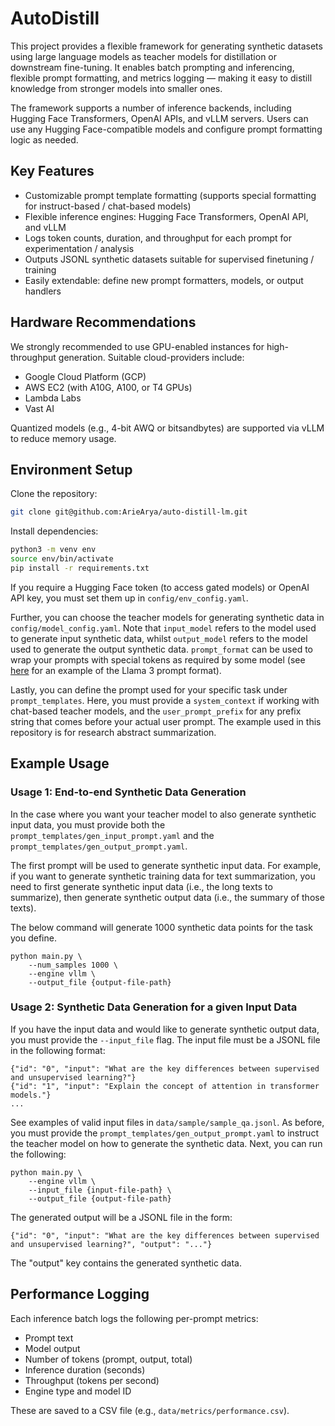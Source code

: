# AutoDistill

This project provides a flexible framework for generating synthetic datasets using large language models as teacher models for distillation or downstream fine-tuning. It enables batch prompting and inferencing, flexible prompt formatting, and metrics logging — making it easy to distill knowledge from stronger models into smaller ones.

The framework supports a number of inference backends, including Hugging Face Transformers, OpenAI APIs, and vLLM servers. Users can use any Hugging Face-compatible models and configure prompt formatting logic as needed.

## Key Features

-   Customizable prompt template formatting (supports special formatting for instruct-based / chat-based models)
-   Flexible inference engines: Hugging Face Transformers, OpenAI API, and vLLM
-   Logs token counts, duration, and throughput for each prompt for experimentation / analysis
-   Outputs JSONL synthetic datasets suitable for supervised finetuning / training
-   Easily extendable: define new prompt formatters, models, or output handlers

## Hardware Recommendations

We strongly recommended to use GPU-enabled instances for high-throughput generation. Suitable cloud-providers include:

-   Google Cloud Platform (GCP)
-   AWS EC2 (with A10G, A100, or T4 GPUs)
-   Lambda Labs
-   Vast AI

Quantized models (e.g., 4-bit AWQ or bitsandbytes) are supported via vLLM to reduce memory usage.

## Environment Setup

Clone the repository:

```bash
git clone git@github.com:ArieArya/auto-distill-lm.git
```

Install dependencies:

```bash
python3 -m venv env
source env/bin/activate
pip install -r requirements.txt
```

If you require a Hugging Face token (to access gated models) or OpenAI API key, you must set them up in `config/env_config.yaml`.

Further, you can choose the teacher models for generating synthetic data in `config/model_config.yaml`. Note that `input_model` refers to the model used to generate input synthetic data, whilst `output_model` refers to the model used to generate the output synthetic data. `prompt_format` can be used to wrap your prompts with special tokens as required by some model (see [here](https://www.llama.com/docs/model-cards-and-prompt-formats/meta-llama-3/) for an example of the Llama 3 prompt format).

Lastly, you can define the prompt used for your specific task under `prompt_templates`. Here, you must provide a `system_context` if working with chat-based teacher models, and the `user_prompt_prefix` for any prefix string that comes before your actual user prompt. The example used in this repository is for research abstract summarization.

## Example Usage

### Usage 1: End-to-end Synthetic Data Generation

In the case where you want your teacher model to also generate synthetic input data, you must provide both the `prompt_templates/gen_input_prompt.yaml` and the `prompt_templates/gen_output_prompt.yaml`.

The first prompt will be used to generate synthetic input data. For example, if you want to generate synthetic training data for text summarization, you need to first generate synthetic input data (i.e., the long texts to summarize), then generate synthetic output data (i.e., the summary of those texts).

The below command will generate 1000 synthetic data points for the task you define.

```
python main.py \
	--num_samples 1000 \
	--engine vllm \
	--output_file {output-file-path}
```

### Usage 2: Synthetic Data Generation for a given Input Data

If you have the input data and would like to generate synthetic output data, you must provide the `--input_file` flag. The input file must be a JSONL file in the following format:

```
{"id": "0", "input": "What are the key differences between supervised and unsupervised learning?"}
{"id": "1", "input": "Explain the concept of attention in transformer models."}
...
```

See examples of valid input files in `data/sample/sample_qa.jsonl`. As before, you must provide the `prompt_templates/gen_output_prompt.yaml` to instruct the teacher model on how to generate the synthetic data. Next, you can run the following:

```
python main.py \
	--engine vllm \
	--input_file {input-file-path} \
	--output_file {output-file-path}
```

The generated output will be a JSONL file in the form:

```
{"id": "0", "input": "What are the key differences between supervised and unsupervised learning?", "output": "..."}
```

The "output" key contains the generated synthetic data.

## Performance Logging

Each inference batch logs the following per-prompt metrics:

-   Prompt text
-   Model output
-   Number of tokens (prompt, output, total)
-   Inference duration (seconds)
-   Throughput (tokens per second)
-   Engine type and model ID

These are saved to a CSV file (e.g., `data/metrics/performance.csv`).
